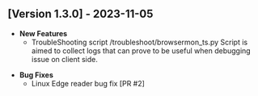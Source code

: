 ## [Version 1.3.0] - 2023-11-05
- **New Features**
    - TroubleShooting script /troubleshoot/browsermon_ts.py 
        Script is aimed to collect logs that can prove to be useful when debugging issue on client side. 
<!-- - **Enhancements**
    -   -->
- **Bug Fixes**
    - Linux Edge reader bug fix [PR #2]